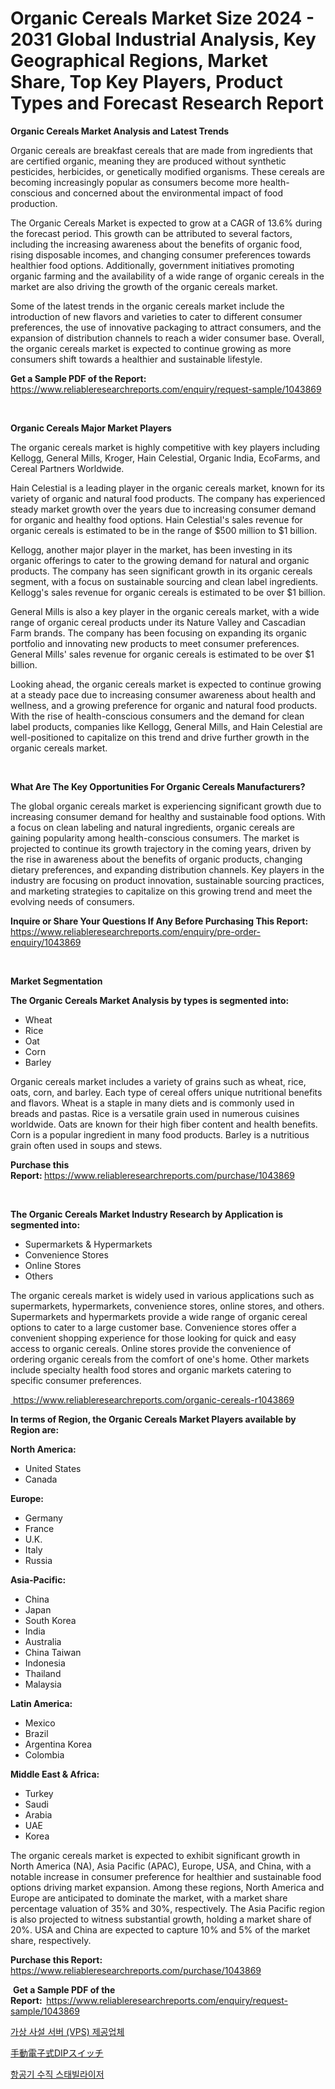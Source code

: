 <p><h1>Organic Cereals Market Size 2024 - 2031 Global Industrial Analysis, Key Geographical Regions, Market Share, Top Key Players, Product Types and Forecast Research Report</h1></p><p><strong>Organic Cereals Market Analysis and Latest Trends</strong></p>
<p><p>Organic cereals are breakfast cereals that are made from ingredients that are certified organic, meaning they are produced without synthetic pesticides, herbicides, or genetically modified organisms. These cereals are becoming increasingly popular as consumers become more health-conscious and concerned about the environmental impact of food production.</p><p>The Organic Cereals Market is expected to grow at a CAGR of 13.6% during the forecast period. This growth can be attributed to several factors, including the increasing awareness about the benefits of organic food, rising disposable incomes, and changing consumer preferences towards healthier food options. Additionally, government initiatives promoting organic farming and the availability of a wide range of organic cereals in the market are also driving the growth of the organic cereals market.</p><p>Some of the latest trends in the organic cereals market include the introduction of new flavors and varieties to cater to different consumer preferences, the use of innovative packaging to attract consumers, and the expansion of distribution channels to reach a wider consumer base. Overall, the organic cereals market is expected to continue growing as more consumers shift towards a healthier and sustainable lifestyle.</p></p>
<p><strong>Get a Sample PDF of the Report:&nbsp;</strong> <a href="https://www.reliableresearchreports.com/enquiry/request-sample/1043869">https://www.reliableresearchreports.com/enquiry/request-sample/1043869</a></p>
<p>&nbsp;</p>
<p><strong>Organic Cereals Major Market Players</strong></p>
<p><p>The organic cereals market is highly competitive with key players including Kellogg, General Mills, Kroger, Hain Celestial, Organic India, EcoFarms, and Cereal Partners Worldwide. </p><p>Hain Celestial is a leading player in the organic cereals market, known for its variety of organic and natural food products. The company has experienced steady market growth over the years due to increasing consumer demand for organic and healthy food options. Hain Celestial's sales revenue for organic cereals is estimated to be in the range of $500 million to $1 billion.</p><p>Kellogg, another major player in the market, has been investing in its organic offerings to cater to the growing demand for natural and organic products. The company has seen significant growth in its organic cereals segment, with a focus on sustainable sourcing and clean label ingredients. Kellogg's sales revenue for organic cereals is estimated to be over $1 billion.</p><p>General Mills is also a key player in the organic cereals market, with a wide range of organic cereal products under its Nature Valley and Cascadian Farm brands. The company has been focusing on expanding its organic portfolio and innovating new products to meet consumer preferences. General Mills' sales revenue for organic cereals is estimated to be over $1 billion.</p><p>Looking ahead, the organic cereals market is expected to continue growing at a steady pace due to increasing consumer awareness about health and wellness, and a growing preference for organic and natural food products. With the rise of health-conscious consumers and the demand for clean label products, companies like Kellogg, General Mills, and Hain Celestial are well-positioned to capitalize on this trend and drive further growth in the organic cereals market.</p></p>
<p>&nbsp;</p>
<p><strong>What Are The Key Opportunities For Organic Cereals Manufacturers?</strong></p>
<p><p>The global organic cereals market is experiencing significant growth due to increasing consumer demand for healthy and sustainable food options. With a focus on clean labeling and natural ingredients, organic cereals are gaining popularity among health-conscious consumers. The market is projected to continue its growth trajectory in the coming years, driven by the rise in awareness about the benefits of organic products, changing dietary preferences, and expanding distribution channels. Key players in the industry are focusing on product innovation, sustainable sourcing practices, and marketing strategies to capitalize on this growing trend and meet the evolving needs of consumers.</p></p>
<p><strong>Inquire or Share Your Questions If Any Before Purchasing This Report:</strong> <a href="https://www.reliableresearchreports.com/enquiry/pre-order-enquiry/1043869">https://www.reliableresearchreports.com/enquiry/pre-order-enquiry/1043869</a></p>
<p>&nbsp;</p>
<p><strong>Market Segmentation</strong></p>
<p><strong>The Organic Cereals Market Analysis by types is segmented into:</strong></p>
<p><ul><li>Wheat</li><li>Rice</li><li>Oat</li><li>Corn</li><li>Barley</li></ul></p>
<p><p>Organic cereals market includes a variety of grains such as wheat, rice, oats, corn, and barley. Each type of cereal offers unique nutritional benefits and flavors. Wheat is a staple in many diets and is commonly used in breads and pastas. Rice is a versatile grain used in numerous cuisines worldwide. Oats are known for their high fiber content and health benefits. Corn is a popular ingredient in many food products. Barley is a nutritious grain often used in soups and stews.</p></p>
<p><strong>Purchase this Report:&nbsp;</strong><a href="https://www.reliableresearchreports.com/purchase/1043869">https://www.reliableresearchreports.com/purchase/1043869</a></p>
<p>&nbsp;</p>
<p><strong>The Organic Cereals Market Industry Research by Application is segmented into:</strong></p>
<p><ul><li>Supermarkets & Hypermarkets</li><li>Convenience Stores</li><li>Online Stores</li><li>Others</li></ul></p>
<p><p>The organic cereals market is widely used in various applications such as supermarkets, hypermarkets, convenience stores, online stores, and others. Supermarkets and hypermarkets provide a wide range of organic cereal options to cater to a large customer base. Convenience stores offer a convenient shopping experience for those looking for quick and easy access to organic cereals. Online stores provide the convenience of ordering organic cereals from the comfort of one's home. Other markets include specialty health food stores and organic markets catering to specific consumer preferences.</p></p>
<p><a href="https://www.reliableresearchreports.com/organic-cereals-r1043869">&nbsp;https://www.reliableresearchreports.com/organic-cereals-r1043869</a></p>
<p><strong>In terms of Region, the Organic Cereals Market Players available by Region are:</strong></p>
<p>
    <p> <strong> North America: </strong>
        <ul>
            <li>United States</li>
            <li>Canada</li>
        </ul>
        </p> 
    <p> <strong> Europe: </strong>
        <ul>
            <li>Germany</li>
            <li>France</li>
            <li>U.K.</li>
            <li>Italy</li>
            <li>Russia</li>
        </ul>
        </p> 
    <p> <strong> Asia-Pacific: </strong>
        <ul>
            <li>China</li>
            <li>Japan</li>
            <li>South Korea</li>
            <li>India</li>
            <li>Australia</li>
            <li>China Taiwan</li>
            <li>Indonesia</li>
            <li>Thailand</li>
            <li>Malaysia</li>
        </ul>
        </p> 
    <p> <strong> Latin America: </strong>
        <ul>
            <li>Mexico</li>
            <li>Brazil</li>
            <li>Argentina Korea</li>
            <li>Colombia</li>
        </ul>
        </p> 
    <p> <strong> Middle East & Africa: </strong>
        <ul>
            <li>Turkey</li>
            <li>Saudi</li>
            <li>Arabia</li>
            <li>UAE</li>
            <li>Korea</li>
        </ul>
    </p>
    </p>
<p><p>The organic cereals market is expected to exhibit significant growth in North America (NA), Asia Pacific (APAC), Europe, USA, and China, with a notable increase in consumer preference for healthier and sustainable food options driving market expansion. Among these regions, North America and Europe are anticipated to dominate the market, with a market share percentage valuation of 35% and 30%, respectively. The Asia Pacific region is also projected to witness substantial growth, holding a market share of 20%. USA and China are expected to capture 10% and 5% of the market share, respectively.</p></p>
<p><strong>Purchase this Report: </strong><a href="https://www.reliableresearchreports.com/purchase/1043869">https://www.reliableresearchreports.com/purchase/1043869</a></p>
<p>&nbsp;<strong>Get a Sample PDF of the Report:&nbsp;&nbsp;</strong><a href="https://www.reliableresearchreports.com/enquiry/request-sample/1043869">https://www.reliableresearchreports.com/enquiry/request-sample/1043869</a></p>
<p><strong></strong></p>
<p><p><a href="https://medium.com/@lizaheller2023/quot-2024%EB%85%84%EB%B6%80%ED%84%B0-2031%EB%85%84%EA%B9%8C%EC%A7%80%EC%9D%98-%EA%B0%80%EC%83%81-%EC%82%AC%EC%84%A4-%EC%84%9C%EB%B2%84-vps-%EC%A0%9C%EA%B3%B5%EC%97%85%EC%9E%90-%EC%8B%9C%EC%9E%A5%EC%9D%98-%EB%96%A0%EC%98%A4%EB%A5%B4%EB%8A%94-%ED%8A%B8%EB%A0%8C%EB%93%9C%EC%99%80-%EB%AF%B8%EB%9E%98-%EC%A0%84%EB%A7%9D-quot-02cc94689b3e">가상 사설 서버 (VPS) 제공업체</a></p><p><a href="https://medium.com/@mt14785/%E3%83%A1%E3%82%AB%E3%83%8B%E3%82%AB%E3%83%AB%E9%9B%BB%E5%AD%90dip%E3%82%B9%E3%82%A4%E3%83%83%E3%83%81%E5%B8%82%E5%A0%B4-%E3%82%B0%E3%83%AD%E3%83%BC%E3%83%90%E3%83%AB%E5%B8%82%E5%A0%B4%E5%8B%95%E5%90%91%E3%81%A8%E8%B2%A9%E5%A3%B2%E3%83%88%E3%83%AC%E3%83%B3%E3%83%892024%E5%B9%B4%E3%81%8B%E3%82%892031%E5%B9%B4-4d24c36c6fbf">手動電子式DIPスイッチ</a></p><p><a href="https://medium.com/@thib_harou/%EA%B8%80%EB%A1%9C%EB%B2%8C-%ED%95%AD%EA%B3%B5%EA%B8%B0-%EC%88%98%EC%A7%81-%EC%95%88%EC%A0%95%EA%B8%B0-%EC%8B%9C%EC%9E%A5-%EC%A0%9C%ED%92%88-%EC%9C%A0%ED%98%95-%EC%9D%91%EC%9A%A9-%EB%B6%84%EC%95%BC-%EC%A7%80%EC%97%AD-%EB%B0%8F-%EA%B8%B0%EC%97%85-%EC%82%B0%EC%97%85-%EC%84%B8%EA%B7%B8%EB%A8%BC%ED%8A%B8-%EC%A0%84%EB%A7%9D-%EC%8B%9C%EC%9E%A5-%ED%8F%89%EA%B0%80-%EA%B2%BD%EC%9F%81-%EC%83%81%ED%99%A9-%ED%8A%B8%EB%A0%8C%EB%93%9C-%EB%B0%8F-%EC%98%88%EC%B8%A1-2024-2031-337926b6b181">항공기 수직 스태빌라이저</a></p></p>